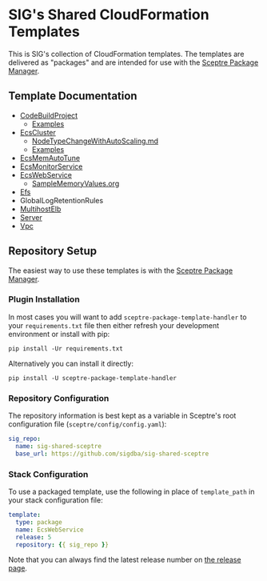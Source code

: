 # SIG's Shared CloudFormation Templates

This is SIG's collection of CloudFormation templates. The templates are
delivered as "packages" and are intended for use with the 
[Sceptre Package Manager](https://github.com/sigdba/sceptre_package_template_handler).

## Template Documentation
- [CodeBuildProject](templates/CodeBuildProject/readme.md)
  - [Examples](templates/CodeBuildProject/examples)
- [EcsCluster](templates/EcsCluster/readme.md)
  - [NodeTypeChangeWithAutoScaling.md](templates/EcsCluster/doc/NodeTypeChangeWithAutoScaling.md)
  - [Examples](templates/EcsCluster/examples)
- [EcsMemAutoTune](templates/EcsMemAutoTune/readme.md)
- [EcsMonitorService](templates/EcsMonitorService/readme.md)
- [EcsWebService](templates/EcsWebService/readme.md)
  - [SampleMemoryValues.org](templates/EcsWebService/doc/SampleMemoryValues.org)
- [Efs](templates/Efs/readme.md)
- GlobalLogRetentionRules
- [MultihostElb](templates/MultihostElb/readme.md)
- [Server](templates/Server/readme.md)
- [Vpc](templates/Vpc/readme.md)

## Repository Setup

The easiest way to use these templates is with the [Sceptre Package
Manager](https://github.com/sigdba/sceptre_package_template_handler).

### Plugin Installation

In most cases you will want to add `sceptre-package-template-handler` to your
`requirements.txt` file then either refresh your development environment or
install with pip:

```
pip install -Ur requirements.txt
```

Alternatively you can install it directly:

```
pip install -U sceptre-package-template-handler
```

### Repository Configuration

The repository information is best kept as a variable in Sceptre's root
configuration file (`sceptre/config/config.yaml`):

``` yaml
sig_repo:
  name: sig-shared-sceptre
  base_url: https://github.com/sigdba/sig-shared-sceptre
```

### Stack Configuration

To use a packaged template, use the following in place of `template_path` in
your stack configuration file:

``` yaml
template:
  type: package
  name: EcsWebService
  release: 5
  repository: {{ sig_repo }}
```

Note that you can always find the latest release number on [the release page](https://github.com/sigdba/sig-shared-sceptre/releases).
